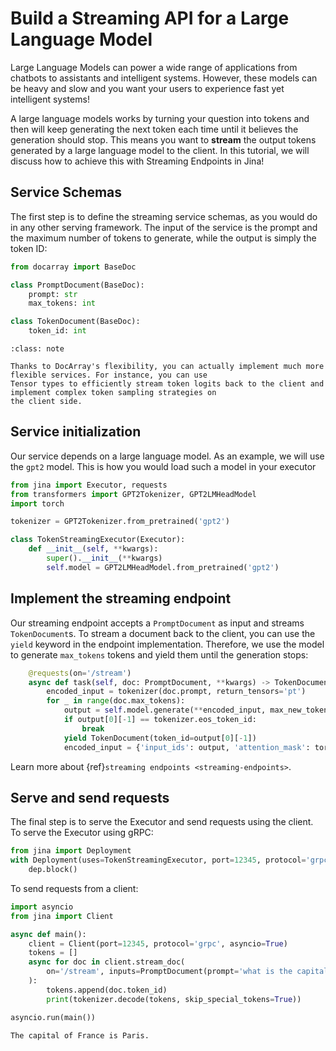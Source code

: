 # Build a Streaming API for a Large Language Model
Large Language Models can power a wide range of applications from chatbots to assistants and intelligent systems.
However, these models can be heavy and slow and you want your users to experience fast yet intelligent systems!

A large language models works by turning your question into tokens and then will keep generating the next token each 
time until it believes the generation should stop.
This means you want to **stream** the output tokens generated by a large language model to the client. 
In this tutorial, we will discuss how to achieve this with Streaming Endpoints in Jina!

## Service Schemas
The first step is to define the streaming service schemas, as you would do in any other serving framework.
The input of the service is the prompt and the maximum number of tokens to generate, while the output is simply the 
token ID:
```python
from docarray import BaseDoc

class PromptDocument(BaseDoc):
    prompt: str
    max_tokens: int

class TokenDocument(BaseDoc):
    token_id: int
```

```{admonition} Note
:class: note

Thanks to DocArray's flexibility, you can actually implement much more flexible services. For instance, you can use 
Tensor types to efficiently stream token logits back to the client and implement complex token sampling strategies on 
the client side.
```

## Service initialization
Our service depends on a large language model. As an example, we will use the `gpt2` model. This is how you would load 
such a model in your executor
```python
from jina import Executor, requests
from transformers import GPT2Tokenizer, GPT2LMHeadModel
import torch

tokenizer = GPT2Tokenizer.from_pretrained('gpt2')

class TokenStreamingExecutor(Executor):
    def __init__(self, **kwargs):
        super().__init__(**kwargs)
        self.model = GPT2LMHeadModel.from_pretrained('gpt2')
```

## Implement the streaming endpoint
Our streaming endpoint accepts a `PromptDocument` as input and streams `TokenDocument`s. To stream a document back to 
the client, you can use the `yield` keyword in the endpoint implementation. Therefore, we use the model to generate 
`max_tokens` tokens and yield them until the generation stops: 
```python
    @requests(on='/stream')
    async def task(self, doc: PromptDocument, **kwargs) -> TokenDocument:
        encoded_input = tokenizer(doc.prompt, return_tensors='pt')
        for _ in range(doc.max_tokens):
            output = self.model.generate(**encoded_input, max_new_tokens=1)
            if output[0][-1] == tokenizer.eos_token_id:
                break
            yield TokenDocument(token_id=output[0][-1])
            encoded_input = {'input_ids': output, 'attention_mask': torch.ones(1, len(output[0]))}
```

Learn more about {ref}`streaming endpoints <streaming-endpoints>`.

## Serve and send requests
The final step is to serve the Executor and send requests using the client.
To serve the Executor using gRPC:
```python
from jina import Deployment
with Deployment(uses=TokenStreamingExecutor, port=12345, protocol='grpc', include_gateway=False) as dep:
    dep.block()
```

To send requests from a client:
```python
import asyncio
from jina import Client

async def main():
    client = Client(port=12345, protocol='grpc', asyncio=True)
    tokens = []
    async for doc in client.stream_doc(
        on='/stream', inputs=PromptDocument(prompt='what is the capital of France ?', max_tokens=10), return_type=TokenDocument
    ):
        tokens.append(doc.token_id)
        print(tokenizer.decode(tokens, skip_special_tokens=True))

asyncio.run(main())
```

```text
The capital of France is Paris.
```
